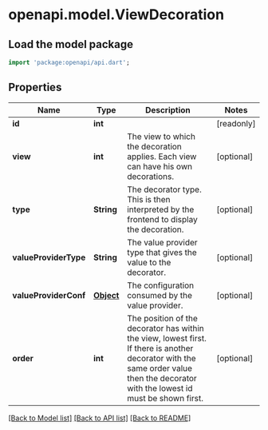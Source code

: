 # openapi.model.ViewDecoration

## Load the model package
```dart
import 'package:openapi/api.dart';
```

## Properties
Name | Type | Description | Notes
------------ | ------------- | ------------- | -------------
**id** | **int** |  | [readonly] 
**view** | **int** | The view to which the decoration applies. Each view can have his own decorations. | [optional] 
**type** | **String** | The decorator type. This is then interpreted by the frontend to display the decoration. | [optional] 
**valueProviderType** | **String** | The value provider type that gives the value to the decorator. | [optional] 
**valueProviderConf** | [**Object**](.md) | The configuration consumed by the value provider. | [optional] 
**order** | **int** | The position of the decorator has within the view, lowest first. If there is another decorator with the same order value then the decorator with the lowest id must be shown first. | [optional] 

[[Back to Model list]](../README.md#documentation-for-models) [[Back to API list]](../README.md#documentation-for-api-endpoints) [[Back to README]](../README.md)



